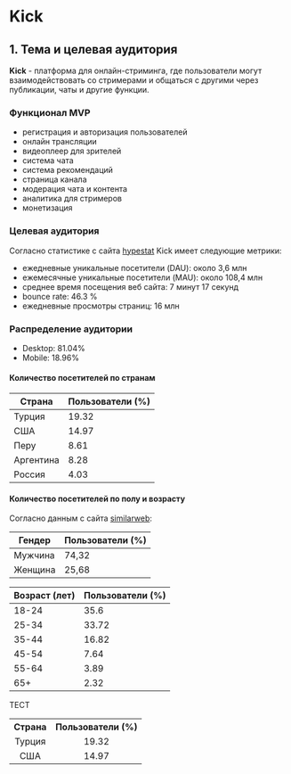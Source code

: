 # Kick

## 1. Тема и целевая аудитория
**Kick** - платформа для онлайн-стриминга, где пользователи могут взаимодействовать со стримерами и общаться с другими через публикации, чаты и другие функции.

### Функционал MVP
- регистрация и авторизация пользователей
- онлайн трансляции
- видеоплеер для зрителей
- система чата
- система рекомендаций
- страница канала
- модерация чата и контента
- аналитика для стримеров
- монетизация

### Целевая аудитория
Согласно статистике с сайта [hypestat](https://hypestat.com/info/kick.com) Kick имеет следующие метрики:
- ежедневные уникальные посетители (DAU): около 3,6 млн
- ежемесячные уникальные посетители (MAU): около 108,4 млн
- среднее время посещения веб сайта: 7 минут 17 секунд
- bounce rate: 46.3 %
- ежедневные просмотры страниц: 16 млн

### Распределение аудитории
- Desktop: 81.04%
- Mobile: 18.96%

#### Количество посетителей по странам
|     Страна     | Пользователи (%) |
|----------------|------------------|
|     Турция     |      19.32       |
|     США        |      14.97       |
|     Перу       |       8.61       |
|     Аргентина  |       8.28       |
|     Россия     |       4.03       |

#### Количество посетителей по полу и возрасту
Согласно данным с сайта  [similarweb](https://www.similarweb.com/website/kick.com):

| Гендер  | Пользователи (%) |
|---------|------------------|
| Мужчина |      74,32       |
| Женщина |      25,68       |

| Возраст (лет) | Пользователи (%) |
|---------------|------------------|
|     18-24     |       35.6       |
|     25-34     |       33.72      |
|     35-44     |       16.82      |
|     45-54     |        7.64      |
|     55-64     |        3.89      |
|      65+      |        2.32      |

ТЕСТ 
<table>
  <tr>
    <th style="text-align:center;">Страна</th>
    <th style="text-align:center;">Пользователи (%)</th>
  </tr>
  <tr>
    <td style="text-align:center;">Турция</td>
    <td style="text-align:center;">19.32</td>
  </tr>
  <tr>
    <td style="text-align:center;">США</td>
    <td style="text-align:center;">14.97</td>
  </tr>
</table>
